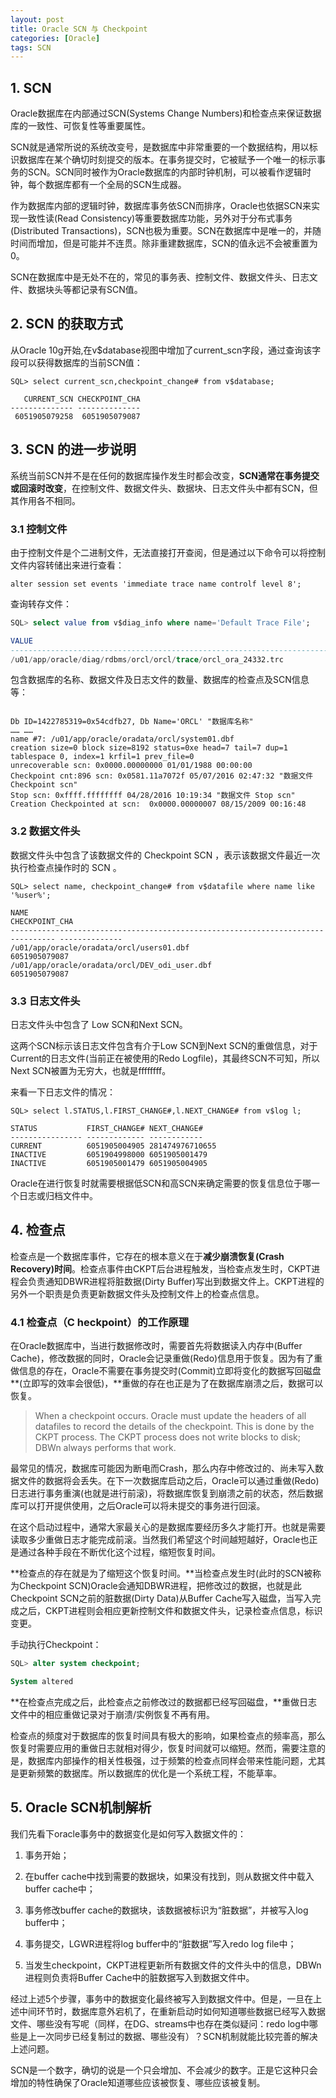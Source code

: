 ```yaml
---
layout: post
title: Oracle SCN 与 Checkpoint
categories: [Oracle]
tags: SCN
---
```


## 1. SCN 

Oracle数据库在内部通过SCN(Systems Change Numbers)和检查点来保证数据库的一致性、可恢复性等重要属性。

SCN就是通常所说的系统改变号，是数据库中非常重要的一个数据结构，用以标识数据库在某个确切时刻提交的版本。在事务提交时，它被赋予一个唯一的标示事务的SCN。SCN同时被作为Oracle数据库的内部时钟机制，可以被看作逻辑时钟，每个数据库都有一个全局的SCN生成器。

作为数据库内部的逻辑时钟，数据库事务依SCN而排序，Oracle也依据SCN来实现一致性读(Read Consistency)等重要数据库功能，另外对于分布式事务(Distributed Transactions)，SCN也极为重要。SCN在数据库中是唯一的，并随时间而增加，但是可能并不连贯。除非重建数据库，SCN的值永远不会被重置为0。

SCN在数据库中是无处不在的，常见的事务表、控制文件、数据文件头、日志文件、数据块头等都记录有SCN值。

## 2. SCN 的获取方式

从Oracle 10g开始,在v$database视图中增加了current_scn字段，通过查询该字段可以获得数据库的当前SCN值：

	SQL> select current_scn,checkpoint_change# from v$database;

	   CURRENT_SCN CHECKPOINT_CHA
	-------------- --------------
	 6051905079258  6051905079087
	
## 3. SCN 的进一步说明

系统当前SCN并不是在任何的数据库操作发生时都会改变，**SCN通常在事务提交或回滚时改变**，在控制文件、数据文件头、数据块、日志文件头中都有SCN，但其作用各不相同。

### 3.1 控制文件

由于控制文件是个二进制文件，无法直接打开查阅，但是通过以下命令可以将控制文件内容转储出来进行查看：

	alter session set events 'immediate trace name controlf level 8';  
	
查询转存文件：

```sql
SQL> select value from v$diag_info where name='Default Trace File';

VALUE
--------------------------------------------------------------------------------
/u01/app/oracle/diag/rdbms/orcl/orcl/trace/orcl_ora_24332.trc
```
	
包含数据库的名称、数据文件及日志文件的数量、数据库的检查点及SCN信息等：

```shell

Db ID=1422785319=0x54cdfb27, Db Name='ORCL' "数据库名称"
…… …… 
name #7: /u01/app/oracle/oradata/orcl/system01.dbf
creation size=0 block size=8192 status=0xe head=7 tail=7 dup=1
tablespace 0, index=1 krfil=1 prev_file=0
unrecoverable scn: 0x0000.00000000 01/01/1988 00:00:00
Checkpoint cnt:896 scn: 0x0581.11a7072f 05/07/2016 02:47:32 "数据文件 Checkpoint scn"
Stop scn: 0xffff.ffffffff 04/28/2016 10:19:34 "数据文件 Stop scn"
Creation Checkpointed at scn:  0x0000.00000007 08/15/2009 00:16:48

```

### 3.2 数据文件头

数据文件头中包含了该数据文件的 Checkpoint SCN ，表示该数据文件最近一次执行检查点操作时的 SCN 。


	SQL> select name, checkpoint_change# from v$datafile where name like '%user%';

	NAME                                                                             CHECKPOINT_CHA
	-------------------------------------------------------------------------------- --------------
	/u01/app/oracle/oradata/orcl/users01.dbf                                          6051905079087
	/u01/app/oracle/oradata/orcl/DEV_odi_user.dbf                                     6051905079087


### 3.3 日志文件头

日志文件头中包含了 Low SCN和Next SCN。 

这两个SCN标示该日志文件包含有介于Low SCN到Next SCN的重做信息，对于Current的日志文件(当前正在被使用的Redo Logfile)，其最终SCN不可知，所以Next SCN被置为无穷大，也就是ffffffff。

来看一下日志文件的情况： 

	SQL> select l.STATUS,l.FIRST_CHANGE#,l.NEXT_CHANGE# from v$log l;

	STATUS           FIRST_CHANGE# NEXT_CHANGE#
	---------------- ------------- ------------
	CURRENT          6051905004905 281474976710655
	INACTIVE         6051904998000 6051905001479
	INACTIVE         6051905001479 6051905004905
	
Oracle在进行恢复时就需要根据低SCN和高SCN来确定需要的恢复信息位于哪一个日志或归档文件中。

## 4. 检查点

检查点是一个数据库事件，它存在的根本意义在于**减少崩溃恢复(Crash Recovery)时间**。检查点事件由CKPT后台进程触发，当检查点发生时，CKPT进程会负责通知DBWR进程将脏数据(Dirty Buffer)写出到数据文件上。CKPT进程的另外一个职责是负责更新数据文件头及控制文件上的检查点信息。

### 4.1 检查点（C heckpoint）的工作原理 

在Oracle数据库中，当进行数据修改时，需要首先将数据读入内存中(Buffer Cache)，修改数据的同时，Oracle会记录重做(Redo)信息用于恢复。因为有了重做信息的存在，Oracle不需要在事务提交时(Commit)立即将变化的数据写回磁盘**(立即写的效率会很低)，**重做的存在也正是为了在数据库崩溃之后，数据可以恢复。

> When a checkpoint occurs. Oracle must update the headers of all datafiles to record the details of the checkpoint. This is done by the CKPT process. The CKPT process does not write blocks to disk; DBWn always performs that work.
 
最常见的情况，数据库可能因为断电而Crash，那么内存中修改过的、尚未写入数据文件的数据将会丢失。在下一次数据库启动之后，Oracle可以通过重做(Redo)日志进行事务重演(也就是进行前滚)，将数据库恢复到崩溃之前的状态，然后数据库可以打开提供使用，之后Oracle可以将未提交的事务进行回滚。
 
在这个启动过程中，通常大家最关心的是数据库要经历多久才能打开。也就是需要读取多少重做日志才能完成前滚。当然我们希望这个时间越短越好，Oracle也正是通过各种手段在不断优化这个过程，缩短恢复时间。

**检查点的存在就是为了缩短这个恢复时间。**当检查点发生时(此时的SCN被称为Checkpoint SCN)Oracle会通知DBWR进程，把修改过的数据，也就是此Checkpoint SCN之前的脏数据(Dirty Data)从Buffer Cache写入磁盘，当写入完成之后，CKPT进程则会相应更新控制文件和数据文件头，记录检查点信息，标识变更。

手动执行Checkpoint：

```sql
SQL> alter system checkpoint;

System altered
```

**在检查点完成之后，此检查点之前修改过的数据都已经写回磁盘，**重做日志文件中的相应重做记录对于崩溃/实例恢复不再有用。 

检查点的频度对于数据库的恢复时间具有极大的影响，如果检查点的频率高，那么恢复时需要应用的重做日志就相对得少，恢复时间就可以缩短。然而，需要注意的是，数据库内部操作的相关性极强，过于频繁的检查点同样会带来性能问题，尤其是更新频繁的数据库。所以数据库的优化是一个系统工程，不能草率。

## 5. Oracle SCN机制解析

我们先看下oracle事务中的数据变化是如何写入数据文件的：

1. 事务开始；

2. 在buffer cache中找到需要的数据块，如果没有找到，则从数据文件中载入buffer cache中；

3. 事务修改buffer cache的数据块，该数据被标识为“脏数据”，并被写入log buffer中；

4. 事务提交，LGWR进程将log buffer中的“脏数据”写入redo log file中；

5. 当发生checkpoint，CKPT进程更新所有数据文件的文件头中的信息，DBWn进程则负责将Buffer Cache中的脏数据写入到数据文件中。

经过上述5个步骤，事务中的数据变化最终被写入到数据文件中。但是，一旦在上述中间环节时，数据库意外宕机了，在重新启动时如何知道哪些数据已经写入数据文件、哪些没有写呢（同样，在DG、streams中也存在类似疑问：redo log中哪些是上一次同步已经复制过的数据、哪些没有）？SCN机制就能比较完善的解决上述问题。

SCN是一个数字，确切的说是一个只会增加、不会减少的数字。正是它这种只会增加的特性确保了Oracle知道哪些应该被恢复、哪些应该被复制。